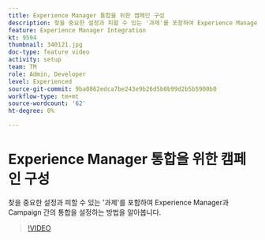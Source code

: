 ```yaml
---
title: Experience Manager 통합을 위한 캠페인 구성
description: 찾을 중요한 설정과 피할 수 있는 '과제'를 포함하여 Experience Manager과 Campaign 간의 통합을 설정하는 방법을 알아봅니다.
feature: Experience Manager Integration
kt: 9594
thumbnail: 340121.jpg
doc-type: feature video
activity: setup
team: TM
role: Admin, Developer
level: Experienced
source-git-commit: 9ba0862edca7be243e9b26d5b0b99d2b5b5900b0
workflow-type: tm+mt
source-wordcount: '62'
ht-degree: 0%

---
```


# Experience Manager 통합을 위한 캠페인 구성

찾을 중요한 설정과 피할 수 있는 &#39;과제&#39;를 포함하여 Experience Manager과 Campaign 간의 통합을 설정하는 방법을 알아봅니다.

>[!VIDEO](https://video.tv.adobe.com/v/340121?quality=12)
